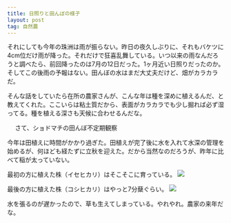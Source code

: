 ```yaml
---
title: 日照りと田んぼの様子
layout: post
tag: 自然農
---
```



それにしても今年の珠洲は雨が振らない。昨日の夜久しぶりに、それもバケツに4cm位だけ雨が降った。それだけで狂喜乱舞している。いつ以来の雨なんだろうと調べたら、前回降ったのは7月の12日だった。1ヶ月近い日照りだったのか。そしてこの後雨の予報はない。田んぼの水はまだ大丈夫だけど、畑がカラカラだ。

そんな話をしていたら在所の農家さんが、こんな年は種を深めに植えるんだ、と教えてくれた。ここいらは粘土質だから、表面がカラカラでも少し掘れば必ず湿ってる。種を植える深さも天候に合わせるんだな。


　
さて、ショドマチの田んぼ不定期観察

今年は田植えに時間がかかり過ぎた。田植えが完了後に水を入れて水深の管理を始めるが、何ほども経たずに立秋を迎えた。だから当然なのだろうが、昨年に比べて稲が太っていない。


最初の方に植えた株（イセヒカリ）はそこそこに育っている。
<img src="https://kobapan.com/f/7737679740_cdd5849245.jpg">

最後の方に植えた株（コシヒカリ）はやっと7分蘖ぐらい。
<img src="https://kobapan.com/f/7737685004_7f7bdeb2a3.jpg">


水を張るのが遅かったので、草も生えてしまっている。やれやれ。農家の来年だな。

